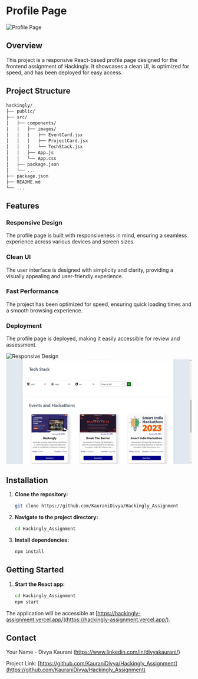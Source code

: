 
# Profile Page


![Profile Page](https://firebasestorage.googleapis.com/v0/b/studymate-c44e8.appspot.com/o/WhatsApp%20Image%202024-01-12%20at%2011.19.58%20PM.jpeg?alt=media&token=cc4cdab0-d822-4ad5-9187-9d2b80fc136b)

## Overview

This project is a responsive React-based profile page designed for the frontend assignment of Hackingly. It showcases a clean UI, is optimized for speed, and has been deployed for easy access.

## Project Structure

```plaintext
hackingly/
├── public/
├── src/
│   ├── components/
|   |   ├── images/
│   │   |   ├── EventCard.jsx
│   │   |   ├── ProjectCard.jsx
│   │   |   └── TechStack.jsx
│   │   ├── App.js
│   │   └── App.css
│   ├── package.json
│   └── ...
├── package.json
├── README.md
└── ...
```

## Features
### Responsive Design



The profile page is built with responsiveness in mind, ensuring a seamless experience across various devices and screen sizes.

### Clean UI



The user interface is designed with simplicity and clarity, providing a visually appealing and user-friendly experience.

### Fast Performance



The project has been optimized for speed, ensuring quick loading times and a smooth browsing experience.

### Deployment



The profile page is deployed, making it easily accessible for review and assessment.

![Responsive Design](https://firebasestorage.googleapis.com/v0/b/studymate-c44e8.appspot.com/o/WhatsApp%20Image%202024-01-12%20at%2011.22.00%20PM.jpeg?alt=media&token=93c15678-ad47-4183-8686-c42580614197) ![Clean UI](./src/components/images/cleanui.jpeg)
## Installation

1. **Clone the repository:**

   ```bash
   git clone https://github.com/KauraniDivya/Hackingly_Assignment
   ```

2. **Navigate to the project directory:**

   ```bash
   cd Hackingly_Assignment
   ```

3. **Install dependencies:**

   ```bash
   npm install

   ```
## Getting Started



1. **Start the React app:**

   ```bash
   cd Hackingly_Assignment
   npm start
   ```

The application will be accessible at [https://hackingly-assignment.vercel.app/](https://hackingly-assignment.vercel.app/).


## Contact

Your Name - Divya Kaurani (https://www.linkedin.com/in/divyakaurani/)

Project Link: [https://github.com/KauraniDivya/Hackingly_Assignment](https://github.com/KauraniDivya/Hackingly_Assignment)



